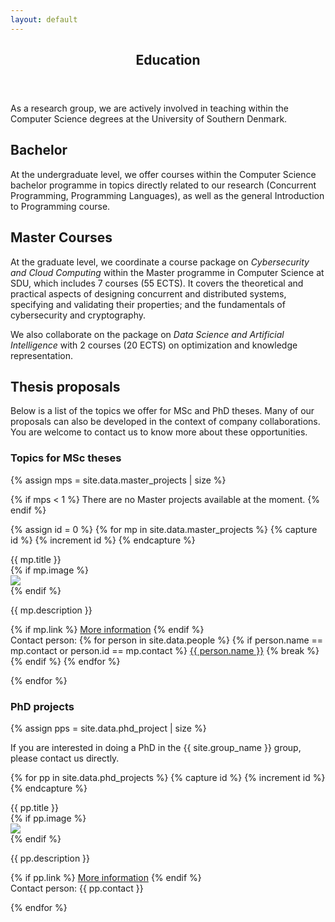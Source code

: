 ```yaml
---
layout: default
---
```


<article id="main"><header class="major container" markdown="1">

# Education

</header><section class="wrapper card style4 container"><div class="content"><section markdown="1">

As a research group, we are actively involved in teaching within the Computer Science degrees at the University of Southern Denmark.

## Bachelor

At the undergraduate level, we offer courses within the Computer Science bachelor programme in topics directly related to our research (Concurrent Programming, Programming Languages), as well as the general Introduction to Programming course.

## Master Courses

At the graduate level, we coordinate a course package on <i>Cybersecurity and
Cloud Computing</i> within the Master programme in Computer Science at SDU, which includes 7 courses (55 ECTS). It covers the theoretical and practical
aspects of designing concurrent and distributed systems, specifying and
validating their properties; and the fundamentals of cybersecurity and
cryptography.

We also collaborate on the package on <i>Data Science and Artificial
Intelligence</i> with 2 courses (20 ECTS) on optimization and knowledge
representation.

<!-- ## Talent Fellowship

TBA -->

## Thesis proposals

Below is a list of the topics we offer for MSc and PhD theses.
Many of our proposals can also be developed in the context of company collaborations.
You are welcome to contact us to know more about these opportunities.

### Topics for MSc theses
{% assign mps = site.data.master_projects | size %}

{% if mps < 1 %}
There are no Master projects available at the moment.
{% endif %}

{% assign id = 0 %}
{% for mp in site.data.master_projects %}
{% capture id %}
{% increment id %}
{% endcapture %}

<div class="card mb-4">
    <div style="cursor: pointer;" class="card-header alert-info" data-toggle="collapse" data-target="#{{ id }}" aria-expanded="false" aria-controls="{{ id }}">{{ mp.title }}</div>
  <div class="card-body collapse" id="{{ id }}">
    <div class="mt-0 card-text">
    {% if mp.image %}
      <div class="col-sm-4 col-md-3 col-lg-2 float-left"><img class="mr-3 mb-1 img-fluid" src="{{mp.image}}"></div>
    {% endif %}
    <p class="text-justify hyphenate">{{ mp.description }}</p>
    {% if mp.link %}
    <a class="card-link" href="{{mp.link}}">More information</a>
    {% endif %}
    </div>
    <span>Contact person:
    {% for person in site.data.people %}
      {% if person.name == mp.contact or person.id == mp.contact %}
        <a class="card-link" href="/people.html#{{ person.id}}">{{ person.name }}</a>
      {% break %}
      {% endif %}
    {% endfor %}
    </span>
    <!--span>Contact person: {{ site.people | where:"item","item.id == mp.contact || item.name == mp.contact" }} </span>
    <!--span>Contact person: {{ mp.contact }}</span-->
  </div>
</div>

{% endfor %}

### PhD projects

{% assign pps = site.data.phd_project | size %}

If you are interested in doing a PhD in the {{ site.group_name }} group, please contact us directly.

{% for pp in site.data.phd_projects %}
{% capture id %}
{% increment id %}
{% endcapture %}

<div class="card mb-4">
    <div style="cursor: pointer;" class="card-header alert-info" data-toggle="collapse" data-target="#{{ id }}" aria-expanded="false" aria-controls="{{ id }}">{{ pp.title }}</div>
  <div class="card-body collapse" id="{{ id }}">
    <div class="mt-0 card-text">
    {% if pp.image %}
      <div class="col-sm-4 col-md-3 col-lg-2 float-left"><img class="mr-3 mb-1 img-fluid" src="{{pp.image}}"></div>
    {% endif %}
    <p class="text-justify hyphenate">{{ pp.description }}</p>
    {% if pp.link %}
    <a class="card-link" href="{{pp.link}}">More information</a>
    {% endif %}
    </div>
    <span>Contact person: {{ pp.contact }}</span>
  </div>
</div>

{% endfor %}

</section></div></section></article>
